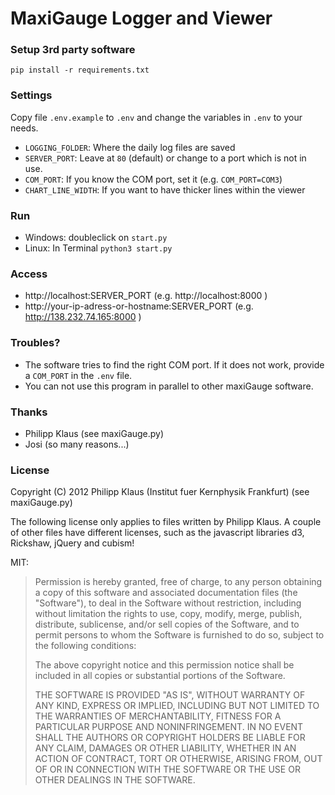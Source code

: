# MaxiGauge Logger and Viewer

### Setup 3rd party software

```
pip install -r requirements.txt
```


### Settings

Copy file `.env.example` to `.env` and change the variables in `.env` to your needs.

- `LOGGING_FOLDER`: Where the daily log files are saved
- `SERVER_PORT`: Leave at `80` (default) or change to a port which is not in use.
- `COM_PORT`: If you know the COM port, set it (e.g. `COM_PORT=COM3`)
- `CHART_LINE_WIDTH`: If you want to have thicker lines within the viewer


### Run
- Windows: doubleclick on `start.py`
- Linux: In Terminal `python3 start.py`

### Access
- http://localhost:SERVER_PORT (e.g. http://localhost:8000 )
- http://your-ip-adress-or-hostname:SERVER_PORT (e.g. http://138.232.74.165:8000 )

### Troubles?
- The software tries to find the right COM port. If it does not work, provide a `COM_PORT` in the
`.env` file.
- You can not use this program in parallel to other maxiGauge software.


### Thanks
- Philipp Klaus (see maxiGauge.py)
- Josi (so many reasons...)


### License
Copyright (C) 2012 Philipp Klaus (Institut fuer Kernphysik Frankfurt) (see maxiGauge.py)

The following license only applies to files written by Philipp Klaus.
A couple of other files have different licenses, such as the javascript
libraries d3, Rickshaw, jQuery and cubism!

MIT:

> Permission is hereby granted, free of charge, to any person
> obtaining a copy of this software and associated documentation files
> (the "Software"), to deal in the Software without restriction, including
> without limitation the rights to use, copy, modify, merge, publish,
> distribute, sublicense, and/or sell copies of the Software, and to
> permit persons to whom the Software is furnished to do so, subject to
> the following conditions:
> 
> The above copyright notice and this permission notice shall be
> included in all copies or substantial portions of the Software.
> 
> THE SOFTWARE IS PROVIDED "AS IS", WITHOUT WARRANTY OF ANY KIND,
> EXPRESS OR IMPLIED, INCLUDING BUT NOT LIMITED TO THE WARRANTIES OF
> MERCHANTABILITY, FITNESS FOR A PARTICULAR PURPOSE AND NONINFRINGEMENT.
> IN NO EVENT SHALL THE AUTHORS OR COPYRIGHT HOLDERS BE LIABLE FOR ANY
> CLAIM, DAMAGES OR OTHER LIABILITY, WHETHER IN AN ACTION OF CONTRACT,
> TORT OR OTHERWISE, ARISING FROM, OUT OF OR IN CONNECTION WITH THE
> SOFTWARE OR THE USE OR OTHER DEALINGS IN THE SOFTWARE.
